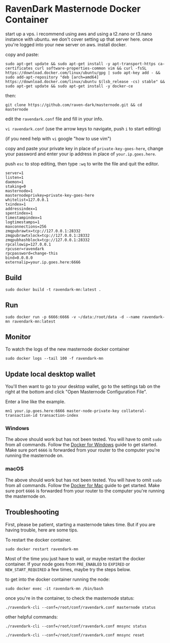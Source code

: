 # RavenDark Masternode Docker Container

start up a vps. i recommend using aws and using a t2.nano or t3.nano instance with ubuntu. we don't cover setting up that server here. once you're logged into your new server on aws. install docker.

copy and paste:

`sudo apt-get update && sudo apt-get install -y apt-transport-https ca-certificates curl software-properties-common vim && curl -fsSL https://download.docker.com/linux/ubuntu/gpg | sudo apt-key add - && sudo add-apt-repository "deb [arch=amd64] https://download.docker.com/linux/ubuntu $(lsb_release -cs) stable" && sudo apt-get update && sudo apt-get install -y docker-ce`

then:

`git clone https://github.com/raven-dark/masternode.git && cd masternode`

edit the `ravendark.conf` file and fill in your info.

`vi ravendark.conf` (use the arrow keys to navigate, push `i` to start editing)

(if you need help with `vi` google "how to use vim")

copy and paste your private key in place of `private-key-goes-here`, change your password and enter your ip address in place of `your.ip.goes.here`.

push `esc` to stop editing, then type `:wq` to write the file and quit the editor.

```
server=1
listen=1
daemon=1
staking=0
masternode=1
masternodeprivkey=private-key-goes-here
whitelist=127.0.0.1
txindex=1
addressindex=1
spentindex=1
timestampindex=1
logtimestamps=1
maxconnections=256
zmqpubrawtx=tcp://127.0.0.1:28332
zmqpubrawtxlock=tcp://127.0.0.1:28332
zmqpubhashblock=tcp://127.0.0.1:28332
rpcallowip=127.0.0.1
rpcuser=ravendark
rpcpassword=change-this
bind=0.0.0.0
externalip=your.ip.goes.here:6666
```

## Build

`sudo docker build -t ravendark-mn:latest .`

## Run

`sudo docker run -p 6666:6666 -v ~/data:/root/data -d --name ravendark-mn ravendark-mn:latest`


## Monitor

To watch the logs of the new masternode docker container

`sudo docker logs --tail 100 -f ravendark-mn`


## Update local desktop wallet
You'll then want to go to your desktop wallet, go to the settings tab on the right at the bottom and click "Open Masternode Configuration File".

Enter a line like the example.

`mn1 your.ip.goes.here:6666 master-node-private-key collateral-transaction-id transaction-index`



### Windows

The above should work but has not been tested. You will have to omit `sudo` from all commands. Follow the [Docker for Windows](https://docs.docker.com/docker-for-windows/) guide to get started. Make sure port `6666` is forwarded from your router to the computer you're running the masternode on.

### macOS

The above should work but has not been tested. You will have to omit `sudo` from all commands. Follow the [Docker for Mac](https://docs.docker.com/docker-for-mac/) guide to get started. Make sure port `6666` is forwarded from your router to the computer you're running the masternode on.



## Troubleshooting

First, please be patient, starting a masternode takes time. But if you are having trouble, here are some tips.

To restart the docker container.

`sudo docker restart ravendark-mn`

Most of the time you just have to wait, or maybe restart the docker container. If your node goes from `PRE_ENABLED` to `EXPIRED` or `NEW_START_REQUIRED` a few times, maybe try the steps below.

to get into the docker container running the node:

`sudo docker exec -it ravendark-mn /bin/bash`

once you're in the container, to check the masternode status:

`./ravendark-cli --conf=/root/conf/ravendark.conf masternode status`

other helpful commands:

`./ravendark-cli --conf=/root/conf/ravendark.conf mnsync status`

`./ravendark-cli --conf=/root/conf/ravendark.conf mnsync reset`
